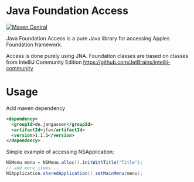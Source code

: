# Java Foundation Access

[![Maven Central](https://img.shields.io/maven-central/v/de.jangassen/jfa.svg?label=Maven%20Central)](https://search.maven.org/search?q=g:%22de.jangassen%22%20AND%20a:%22jfa%22)

Java Foundation Access is a pure Java library for accessing Apples Foundation framework.

Access is done purely using JNA. Foundation classes are based on classes from IntelliJ Community Edition https://github.com/JetBrains/intellij-community 

# Usage

Add maven dependency

```xml
<dependency>
  <groupId>de.jangassen</groupId>
  <artifactId>jfa</artifactId>
  <version>1.1.1</version>
</dependency>
```

Simple example of accessing NSApplication:

```java
NSMenu menu = NSMenu.alloc().initWithTitle("Title");
// add more items...
NSApplication.sharedApplication().setMainMenu(menu);
```
